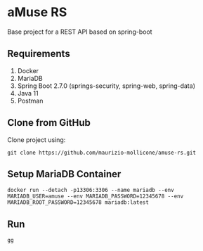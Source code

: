 # aMuse RS

Base project for a REST API based on spring-boot

## Requirements

1. Docker
2. MariaDB
3. Spring Boot 2.7.0 (springs-security, spring-web, spring-data)
4. Java 11
5. Postman

## Clone from GitHub

Clone project using:

```
git clone https://github.com/maurizio-mollicone/amuse-rs.git
```

## Setup MariaDB Container


```
docker run --detach -p13306:3306 --name mariadb --env MARIADB_USER=amuse --env MARIADB_PASSWORD=12345678 --env MARIADB_ROOT_PASSWORD=12345678 mariadb:latest
```
## Run

```
gg
```